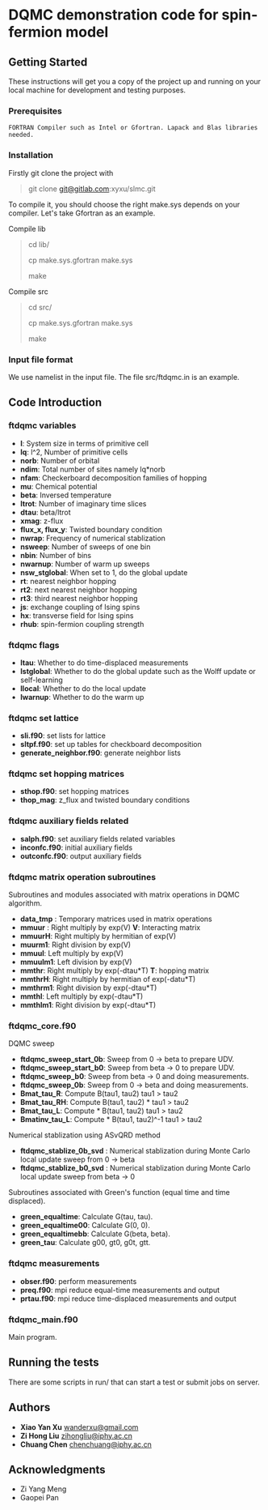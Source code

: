 # DQMC demonstration code for spin-fermion model

## Getting Started

These instructions will get you a copy of the project up and running on your local machine for development and testing purposes. 

### Prerequisites

```
FORTRAN Compiler such as Intel or Gfortran. Lapack and Blas libraries needed.
```

### Installation

Firstly git clone the project with


> git clone git@gitlab.com:xyxu/slmc.git

To compile it, you should choose the right make.sys depends on your compiler. Let's take Gfortran as an example.

Compile lib


> cd lib/
>
> cp make.sys.gfortran make.sys
>
>  make

Compile src

> cd src/
>
> cp make.sys.gfortran make.sys
>
>  make

### Input file format

We use namelist in the input file. The file src/ftdqmc.in is an example.

## Code Introduction

### ftdqmc variables

- **l**: System size in terms of primitive cell
- **lq**: l^2, Number of primitive cells
- **norb**: Number of orbital
- **ndim**: Total number of sites namely lq*norb
- **nfam**: Checkerboard decomposition families of hopping
- **mu**: Chemical potential
- **beta**: Inversed temperature
- **ltrot**: Number of imaginary time slices
- **dtau**:  beta/ltrot
- **xmag**: z-flux
- **flux_x, flux_y**: Twisted boundary condition
- **nwrap**: Frequency of numerical stablization
- **nsweep**: Number of sweeps of one bin
- **nbin**: Number of bins
- **nwarnup**: Number of warm up sweeps
- **nsw_stglobal**: When set to  1, do the global update
- **rt**: nearest neighbor hopping
- **rt2**: next nearest neighbor hopping
- **rt3**: third nearest neighbor hopping
- **js**: exchange coupling of Ising spins
- **hx**: transverse field for Ising spins
- **rhub**: spin-fermion coupling strength

### ftdqmc flags

- **ltau**: Whether to do time-displaced measurements
- **lstglobal**: Whether to do the global update such as the Wolff update or self-learning
- **llocal**: Whether to do the local update
- **lwarnup**: Whether to do the warm up

### ftdqmc set lattice

- **sli.f90**: set lists for lattice
- **sltpf.f90**: set up tables for checkboard decomposition
- **generate_neighbor.f90**: generate neighbor lists

### ftdqmc set hopping matrices

- **sthop.f90**: set hopping matrices
- **thop_mag**: z_flux and twisted boundary conditions

### ftdqmc auxiliary fields related

- **salph.f90**: set auxiliary fields related variables
- **inconfc.f90**: initial auxiliary fields
- **outconfc.f90**: output auxiliary fields

### ftdqmc matrix operation subroutines

Subroutines and modules associated with matrix operations in DQMC algorithm.

- **data_tmp** :  Temporary matrices used in matrix operations
- **mmuur** : Right multiply by exp(V) **V**: Interacting matrix
- **mmuurH**: Right multiply by hermitian of exp(V)
- **muurm1**: Right division by exp(V)
- **mmuul**:  Left multiply by exp(V)
- **mmuulm1**:  Left division by exp(V)
- **mmthr**: Right multiply by exp(-dtau*T) **T**: hopping matrix
- **mmthrH**: Right multiply by hermitian of exp(-datu*T)
- **mmthrm1**: Right division by exp(-dtau*T)
- **mmthl**: Left  multiply by exp(-dtau*T)
- **mmthlm1**: Right division by exp(-dtau*T)

### ftdqmc_core.f90
DQMC sweep

- **ftdqmc_sweep_start_0b**: Sweep from 0 -> beta to prepare UDV.
- **ftdqmc_sweep_start_b0**: Sweep from beta -> 0 to prepare UDV.
- **ftdqmc_sweep_b0**: Sweep from beta -> 0 and doing measurements.
- **ftdqmc_sweep_0b**: Sweep from 0 -> beta and doing measurements.
- **Bmat_tau_R**:  Compute B(tau1, tau2) tau1 > tau2
- **Bmat_tau_RH**: Compute B(tau1, tau2) * tau1 > tau2
- **Bmat_tau_L**: Compute * B(tau1, tau2) tau1 > tau2
- **Bmatinv_tau_L**: Compute * B(tau1, tau2)^-1 tau1 > tau2

Numerical stablization using ASvQRD method

- **ftdqmc_stablize_0b_svd** : Numerical stablization during Monte Carlo local update sweep from 0 -> beta
- **ftdqmc_stablize_b0_svd** : Numerical stablization during Monte Carlo local update sweep from beta -> 0

Subroutines associated with Green's function (equal time and time displaced).

- **green_equaltime**: Calculate G(tau, tau).
- **green_equaltime00**: Calculate G(0, 0).
- **green_equaltimebb**: Calculate G(beta, beta).
- **green_tau**: Calculate g00, gt0, g0t, gtt.

### ftdqmc measurements

- **obser.f90**: perform measurements
- **preq.f90**: mpi reduce equal-time measurements and output
- **prtau.f90**: mpi reduce time-displaced measurements and output

### ftdqmc_main.f90
Main program.



## Running the tests

There are some scripts in run/ that can start a test or submit jobs on server.



## Authors

* **Xiao Yan Xu**   [wanderxu@gmail.com](mailto:wanderxu@gmail.com)
* **Zi Hong Liu**   [zihongliu@iphy.ac.cn](mailto:zihongliu@iphy.ac.cn)
* **Chuang Chen**   [chenchuang@iphy.ac.cn](mailto:chenchuang@iphy.ac.cn)


## Acknowledgments

* Zi Yang Meng
* Gaopei Pan
